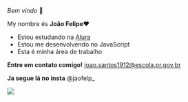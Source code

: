   _Bem vindo_ 🥇

My nombre és **João Felipe**♥︎

- Estou estudando na [Alura](htpps://www.alura.com.br)
- Estou me desenvolvendo no JavaScript
- Esta é minha área de trabalho

**Entre em contato comigo!**
joao.santos1912@escola.pr.gov.br

**Ja segue lá no insta** @jaofelp_   

![](https://media.tenor.com/KIZXWIs0-4MAAAAM/ares-pedro.gif)
